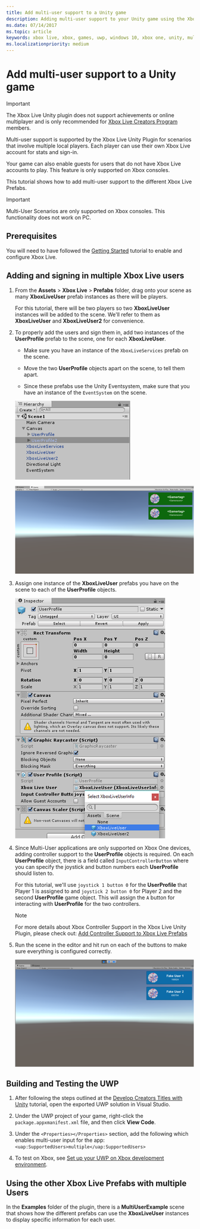 ```yaml
---
title: Add multi-user support to a Unity game
description: Adding multi-user support to your Unity game using the Xbox Live Unity plug-in.
ms.date: 07/14/2017
ms.topic: article
keywords: xbox live, xbox, games, uwp, windows 10, xbox one, unity, multi user
ms.localizationpriority: medium
---
```


# Add multi-user support to a Unity game

> [!IMPORTANT]
> The Xbox Live Unity plugin does not support achievements or online multiplayer and is only recommended for [Xbox Live Creators Program](../../../join-dev-program/developer-program-overview.md) members.

Multi-user support is supported by the Xbox Live Unity Plugin for scenarios that involve multiple local players.
Each player can use their own Xbox Live account for stats and sign-in.

Your game can also enable guests for users that do not have Xbox Live accounts to play.
This feature is only supported on Xbox consoles.

This tutorial shows how to add multi-user support to the different Xbox Live Prefabs.

> [!IMPORTANT]
> Multi-User Scenarios are only supported on Xbox consoles. This functionality does not work on PC.


## Prerequisites

You will need to have followed the [Getting Started](configure-xbox-live-in-unity.md) tutorial to enable and configure Xbox Live.


## Adding and signing in multiple Xbox Live users

1. From the **Assets** > **Xbox Live** > **Prefabs** folder, drag onto your scene as many **XboxLiveUser** prefab instances as there will be players.

   For this tutorial, there will be two players so two **XboxLiveUser**  instances will be added to the scene.
   We'll refer to them as **XboxLiveUser** and **XboxLiveUser2** for convenience.

2. To properly add the users and sign them in, add two instances of the **UserProfile** prefab to the scene, one for each **XboxLiveUser**.

   * Make sure you have an instance of the `XboxLiveServices` prefab on the scene.

   * Move the two **UserProfile** objects apart on the scene, to tell them apart.

   * Since these prefabs use the Unity Eventsystem, make sure that you have an instance of the `EventSystem` on the scene.

    ![Hierarchy of Multi-User Support in Xbox Live Unity Plugin Tutorial Project](live-add-multi-user-support-images/MUA-Tutorial-Hierarchy.png)

    ![Game Scene of Multi-User Support in Xbox Live Unity Plugin Tutorial Project](live-add-multi-user-support-images/MUA-Tutorial-GameScene.png)

3. Assign one instance of the **XboxLiveUser** prefabs you have on the scene to each of the **UserProfile** objects.

    ![UserProfile prefab for multi-user support](live-add-multi-user-support-images/user-profile-for-mua.png)

4. Since Multi-User applications are only supported on Xbox One devices, adding controller support to the **UserProfile** objects is required.
   On each **UserProfile** object, there is a field called `InputControllerButton` where you can specify the joystick and button numbers each **UserProfile** should listen to.

   For this tutorial, we'll use `joystick 1 button 0` for the **UserProfile** that Player 1 is assigned to and `joystick 2 button 0` for Player 2 and the second **UserProfile** game object.
   This will assign the `A` button for interacting with **UserProfile** for the two controllers.

   > [!Note]
   > For more details about Xbox Controller Support in the Xbox Live Unity Plugin, please check out: [Add Controller Support to Xbox Live Prefabs](add-controller-support-to-xbox-live-prefabs.md)

5. Run the scene in the editor and hit run on each of the buttons to make sure everything is configured correctly.

   ![Testing Multi-User Support in Unity Editor](live-add-multi-user-support-images/run-example-mua.png)


## Building and Testing the UWP

1. After following the steps outlined at the [Develop Creators Titles with Unity](configure-xbox-live-in-unity.md) tutorial, open the exported UWP solution in Visual Studio.

2. Under the UWP project of your game, right-click the `package.appxmanifest.xml` file, and then click **View Code**.

3. Under the `<Properties></Properties>` section, add the following which enables multi-user input for the app:
  `<uap:SupportedUsers>multiple</uap:SupportedUsers>`

4. To test on Xbox, see [Set up your UWP on Xbox development environment](https://docs.microsoft.com/windows/uwp/xbox-apps/development-environment-setup).


## Using the other Xbox Live Prefabs with multiple Users

In the **Examples** folder of the plugin, there is a **MultiUserExample** scene that shows how the different prefabs can use the **XboxLiveUser** instances to display specific information for each user.
